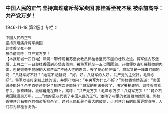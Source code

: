 ### 中国人民的正气  坚持真理痛斥蒋军卖国  郭桂香至死不屈  被杀前高呼：共产党万岁！

1946-11-18
第2版()
专栏：

    中国人民的正气
    坚持真理痛斥蒋军卖国
    郭桂香至死不屈
    被杀前高呼：共产党万岁！
    【本报阳城十四日电】洪洞一带传说着苏堡女教员郭桂香至死不屈的壮烈史迹。蒋军侵占苏堡后，上月二十一日郭桂香回到苏堡去侦察，被蒋军抓至一五七团团部。开始便以毒打摧残她的肉体，但是她毫不屈服的大骂蒋军“不通人性的东西，丧了良心的坏蛋”。蒋军又是一阵毒打向她说：“八路军好不好？”她毫不迟疑说：“好，好，八路军的人好，共产党的主张好，毛泽东好”。蒋军以毒打来制止她的话，并恫吓地问：“中央军为什么不好？”郭桂香愤然答道：“卖国贼还能好？杀老百姓还能好？抢东西还能好？”蒋军的刑讯失败了，决定要枪毙她。郭桂香咬紧牙关，振奋精神，被绑着走在街上，高呼：“共产党万岁！毛泽东万岁！八路军万岁！”“蒋介石卖国贼遗臭万年。………”她的坚决代表了中国人民的正气，激动了村里的老百姓为她流泪。郭桂香被蒋介石豢养的强盗所枪杀了，这对人民却是个很大的鼓励，让对蒋介石的仇恨更增涨吧，人们将为郭桂香复仇。
